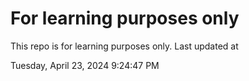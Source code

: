 # For learning purposes only
This repo is for learning purposes only.
Last updated at

Tuesday, April 23, 2024 9:24:47 PM

